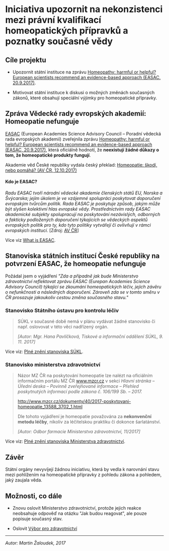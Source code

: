 Iniciativa upozornit na nekonzistenci mezi právní kvalifikací homeopatických přípravků a poznatky současné vědy
=============================================================================================================== 

Cíle projektu
-------------

- Upozornit státní instituce na zprávu
  [Homeopathy: harmful or helpful? European scientists recommend an evidence-based approach (EASAC, 20.9.2017)](https://easac.eu/press-releases/details/news/homeopathy-harmful-or-helpful-european-scientists-recommend-an-evidence-based-approach/).

- Motivovat státní instituce k diskusi o možných změnách současných zákonů, 
  které obsahují speciální výjimky pro homeopatické přípravky. 


Zpráva Vědecké rady evropských akademií: Homeopatie nefunguje
-------------------------------------------------------------

[EASAC](http://www.easac.eu/) (European Academies Science Advisory Council – Poradní vědecká rada evropských akademií) zveřejnila zprávu
[Homeopathy: harmful or helpful? European scientists recommend an evidence-based approach (EASAC, 20.9.2017)](https://easac.eu/press-releases/details/news/homeopathy-harmful-or-helpful-european-scientists-recommend-an-evidence-based-approach/),
která oficiálně hodnotí, že **neexistují žádné důkazy o tom, že homeopatické produkty fungují**. 

Akademie věd České republiky vydala český překlad: [Homeopatie: škodí, nebo pomáhá? (AV ČR, 12.10.2017)](http://www.avcr.cz/cs/pro-media/aktuality/Homeopatie-skodi-nebo-pomaha/)


#### Kdo je EASAC?  

_Radu EASAC tvoří národní vědecké akademie členských států EU, Norska a Švýcarska; jejím úkolem je ve vzájemné 
spolupráci poskytovat doporučení evropským tvůrcům politik. Rada EASAC je poskytuje způsob, jakým může být slyšen 
kolektivní hlas evropské vědy. Prostřednictvím rady EASAC akademické subjekty spolupracují na poskytování nezávislých, 
odborných a fakticky podložených doporučení týkajících se vědeckých aspektů evropských politik pro ty, kdo tyto politiky 
vytvářejí či ovlivňují v rámci evropských institucí._ [Zdroj: [AV ČR](http://www.avcr.cz/cs/pro-media/aktuality/Homeopatie-skodi-nebo-pomaha/)]

Více viz [What is EASAC](http://www.easac.eu/about-easac/what-is-easac.html).


Stanoviska státních institucí České republiky na potvrzení EASAC, že homeopatie nefunguje
-----------------------------------------------------------------------------------------

Požádal jsem o vyjádření _"Zda a případně jak bude Ministerstvo zdravotnictví reflektovat zprávu EASAC
(Eurepan Academies Science Advisory Council) týkající se zkoumání homeopatických léčiv, jejich závěru o nefunkčnosti
a následných doporučení. Zároveň zda se v tomto směru v ČR prosazuje jakoukoliv cestou změna současného stavu."_


### Stanovisko Státního ústavu pro kontrolu léčiv

> SÚKL v současné době nemá v plánu vydávat žádné stanovisko či např. oslovovat v této věci nadřízený orgán.
>
> _[Autor: Mgr. Hana Pavlíčková, Tiskové a informační oddělení SÚKL, 9. 11. 2017]_

Více viz: [Plné znění stanoviska SÚKL](2017-11-stanovisko-sukl-na-zpravu-easac.md).


### Stanovisko ministerstva zdravotnictví


> Názor MZ ČR na poskytování homeopatie lze nalézt na oficiálním informačním portálu MZ ČR www.mzcr.cz v sekci 
> _Hlavní stránka – Úřední deska – Povinně zveřejňované informace – Přehled poskytnutých informací podle zákona č. 106/199 Sb. – 2017._
>
> http://www.mzcr.cz/dokumenty/40/2017-poskytovani-homeopatie_13588_3702_1.html
>
> Dle tohoto vyjádření je homeopatie považována za **nekonvenční metodu léčby**, nikoliv za léčitelskou praktiku či dokonce 
> šarlatánství. 
>
> _[Autor: Odbor farmacie Ministerstva zdravotnictví, 11/2017]_


Více viz: [Plné znění stanoviska Ministerstva zdravotnictví](2017-11-stanovisko-mzcr-na-zpravu-easac.md).


Závěr
-----

Státní orgány nevyvíjejí žádnou iniciativu, která by vedla k narovnání stavu mezi pohlížením na homeopatické přípravky z pohledu zákona
a pohledem, jaký zaujala věda.

 
Možnosti, co dále
-----------------

- Znovu oslovit Ministerstvo zdravotnictví, protože jejich reakce neobsahuje odpověď na otázku "Jak budou reagovat", ale
  pouze popisuje současný stav.
   
- Oslovit [Výbor pro zdravotnictví](https://www.psp.cz/sqw/hp.sqw?k=3200)


---

_Autor: Martin Žaloudek, 2017_
